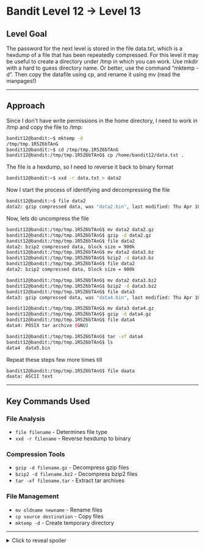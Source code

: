 # Bandit Level 12 → Level 13
## Level Goal
The password for the next level is stored in the file data.txt, which is a hexdump of a file that has been repeatedly compressed. For this level it may be useful to create a directory under /tmp in which you can work. Use mkdir with a hard to guess directory name. Or better, use the command “mktemp -d”. Then copy the datafile using cp, and rename it using mv (read the manpages!)
***
## Approach
Since I don't have write permissions in the home directory, I need to work in /tmp and copy the file to /tmp:
```bash
bandit12@bandit:~$ mktemp -d
/tmp/tmp.1R5Z6bTAnG
bandit12@bandit:~$ cd /tmp/tmp.1R5Z6bTAnG
bandit12@bandit:/tmp/tmp.1R5Z6bTAnG$ cp /home/bandit12/data.txt .
```
The file is a hexdump, so I need to reverse it back to binary format
```bash
bandit12@bandit:~$ xxd -r data.txt > data2
```
Now I start the process of identifying and decompressing the file
```bash
bandit12@bandit:~$ file data2
data2: gzip compressed data, was "data2.bin", last modified: Thu Apr 10 14:22:57 2025, max compression, from Unix, original size modulo 2^32 585
```
Now, lets do uncompress the file
```bash
bandit12@bandit:/tmp/tmp.1R5Z6bTAnG$ mv data2 data2.gz
bandit12@bandit:/tmp/tmp.1R5Z6bTAnG$ gzip -d data2.gz
bandit12@bandit:/tmp/tmp.1R5Z6bTAnG$ file data2
data2: bzip2 compressed data, block size = 900k
bandit12@bandit:/tmp/tmp.1R5Z6bTAnG$ mv data2 data3.bz
bandit12@bandit:/tmp/tmp.1R5Z6bTAnG$ bzip2 -d data3.bz
bandit12@bandit:/tmp/tmp.1R5Z6bTAnG$ file data2
data2: bzip2 compressed data, block size = 900k

bandit12@bandit:/tmp/tmp.1R5Z6bTAnG$ mv data2 data3.bz2
bandit12@bandit:/tmp/tmp.1R5Z6bTAnG$ bzip2 -d data3.bz2
bandit12@bandit:/tmp/tmp.1R5Z6bTAnG$ file data3
data3: gzip compressed data, was "data4.bin", last modified: Thu Apr 10 14:22:57 2025, max compression, from Unix, original size modulo 2^32 20

bandit12@bandit:/tmp/tmp.1R5Z6bTAnG$ mv data3 data4.gz
bandit12@bandit:/tmp/tmp.1R5Z6bTAnG$ gzip -d data4.gz
bandit12@bandit:/tmp/tmp.1R5Z6bTAnG$ file data4
data4: POSIX tar archive (GNU)

bandit12@bandit:/tmp/tmp.1R5Z6bTAnG$ tar -xf data4
bandit12@bandit:/tmp/tmp.1R5Z6bTAnG$ ls
data4  data5.bin
```
Repeat these steps few more times till
```bash
bandit12@bandit:/tmp/tmp.1R5Z6bTAnG$ file daata
daata: ASCII text
```
***
## Key Commands Used
### File Analysis

- `file filename` - Determines file type
- `xxd -r filename` - Reverse hexdump to binary

### Compression Tools

- `gzip -d filename.gz` - Decompress gzip files
- `bzip2 -d filename.bz2` - Decompress bzip2 files
- `tar -xf filename.tar` - Extract tar archives

### File Management

- `mv oldname newname` - Rename files
- `cp source destination` - Copy files
- `mktemp -d` - Create temporary directory
***
<details>
  <summary>Click to reveal spoiler</summary>
    The password is FO5dwFsc0cbaIiH0h8J2eUks2vdTDwAn
</details>
